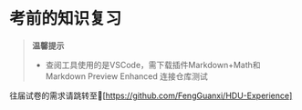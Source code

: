 # 考前的知识复习
> **温馨提示**
>    + 查阅工具使用的是VSCode，需下载插件Markdown+Math和Markdown Preview Enhanced
> 连接仓库测试

往届试卷的需求请跳转至🔗[https://github.com/FengGuanxi/HDU-Experience]